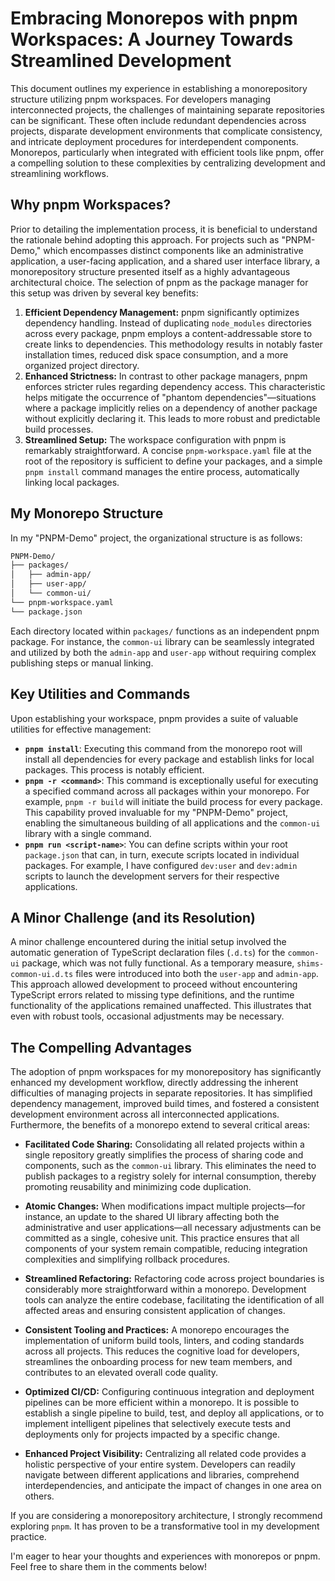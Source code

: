 # Embracing Monorepos with pnpm Workspaces: A Journey Towards Streamlined Development

This document outlines my experience in establishing a monorepository structure utilizing pnpm workspaces. For developers managing interconnected projects, the challenges of maintaining separate repositories can be significant. These often include redundant dependencies across projects, disparate development environments that complicate consistency, and intricate deployment procedures for interdependent components. Monorepos, particularly when integrated with efficient tools like pnpm, offer a compelling solution to these complexities by centralizing development and streamlining workflows.

## Why pnpm Workspaces?

Prior to detailing the implementation process, it is beneficial to understand the rationale behind adopting this approach. For projects such as "PNPM-Demo," which encompasses distinct components like an administrative application, a user-facing application, and a shared user interface library, a monorepository structure presented itself as a highly advantageous architectural choice. The selection of pnpm as the package manager for this setup was driven by several key benefits:

1. **Efficient Dependency Management:** pnpm significantly optimizes dependency handling. Instead of duplicating `node_modules` directories across every package, pnpm employs a content-addressable store to create links to dependencies. This methodology results in notably faster installation times, reduced disk space consumption, and a more organized project directory.
2. **Enhanced Strictness:** In contrast to other package managers, pnpm enforces stricter rules regarding dependency access. This characteristic helps mitigate the occurrence of "phantom dependencies"—situations where a package implicitly relies on a dependency of another package without explicitly declaring it. This leads to more robust and predictable build processes.
3. **Streamlined Setup:** The workspace configuration with pnpm is remarkably straightforward. A concise `pnpm-workspace.yaml` file at the root of the repository is sufficient to define your packages, and a simple `pnpm install` command manages the entire process, automatically linking local packages.

## My Monorepo Structure

In my "PNPM-Demo" project, the organizational structure is as follows:

```txt
PNPM-Demo/
├── packages/
│   ├── admin-app/
│   ├── user-app/
│   └── common-ui/
└── pnpm-workspace.yaml
└── package.json
```

Each directory located within `packages/` functions as an independent pnpm package. For instance, the `common-ui` library can be seamlessly integrated and utilized by both the `admin-app` and `user-app` without requiring complex publishing steps or manual linking.

## Key Utilities and Commands

Upon establishing your workspace, pnpm provides a suite of valuable utilities for effective management:

- **`pnpm install`**: Executing this command from the monorepo root will install all dependencies for every package and establish links for local packages. This process is notably efficient.
- **`pnpm -r <command>`**: This command is exceptionally useful for executing a specified command across all packages within your monorepo. For example, `pnpm -r build` will initiate the build process for every package. This capability proved invaluable for my "PNPM-Demo" project, enabling the simultaneous building of all applications and the `common-ui` library with a single command.
- **`pnpm run <script-name>`**: You can define scripts within your root `package.json` that can, in turn, execute scripts located in individual packages. For example, I have configured `dev:user` and `dev:admin` scripts to launch the development servers for their respective applications.

## A Minor Challenge (and its Resolution)

A minor challenge encountered during the initial setup involved the automatic generation of TypeScript declaration files (`.d.ts`) for the `common-ui` package, which was not fully functional. As a temporary measure, `shims-common-ui.d.ts` files were introduced into both the `user-app` and `admin-app`. This approach allowed development to proceed without encountering TypeScript errors related to missing type definitions, and the runtime functionality of the applications remained unaffected. This illustrates that even with robust tools, occasional adjustments may be necessary.

## The Compelling Advantages

The adoption of pnpm workspaces for my monorepository has significantly enhanced my development workflow, directly addressing the inherent difficulties of managing projects in separate repositories. It has simplified dependency management, improved build times, and fostered a consistent development environment across all interconnected applications. Furthermore, the benefits of a monorepo extend to several critical areas:

- **Facilitated Code Sharing:** Consolidating all related projects within a single repository greatly simplifies the process of sharing code and components, such as the `common-ui` library. This eliminates the need to publish packages to a registry solely for internal consumption, thereby promoting reusability and minimizing code duplication.
- **Atomic Changes:** When modifications impact multiple projects—for instance, an update to the shared UI library affecting both the administrative and user applications—all necessary adjustments can be committed as a single, cohesive unit. This practice ensures that all components of your system remain compatible, reducing integration complexities and simplifying rollback procedures.
- **Streamlined Refactoring:** Refactoring code across project boundaries is considerably more straightforward within a monorepo. Development tools can analyze the entire codebase, facilitating the identification of all affected areas and ensuring consistent application of changes.
- **Consistent Tooling and Practices:** A monorepo encourages the implementation of uniform build tools, linters, and coding standards across all projects. This reduces the cognitive load for developers, streamlines the onboarding process for new team members, and contributes to an elevated overall code quality.

- **Optimized CI/CD:** Configuring continuous integration and deployment pipelines can be more efficient within a monorepo. It is possible to establish a single pipeline to build, test, and deploy all applications, or to implement intelligent pipelines that selectively execute tests and deployments only for projects impacted by a specific change.
- **Enhanced Project Visibility:** Centralizing all related code provides a holistic perspective of your entire system. Developers can readily navigate between different applications and libraries, comprehend interdependencies, and anticipate the impact of changes in one area on others.

If you are considering a monorepository architecture, I strongly recommend exploring `pnpm`. It has proven to be a transformative tool in my development practice.

I'm eager to hear your thoughts and experiences with monorepos or pnpm. Feel free to share them in the comments below!
